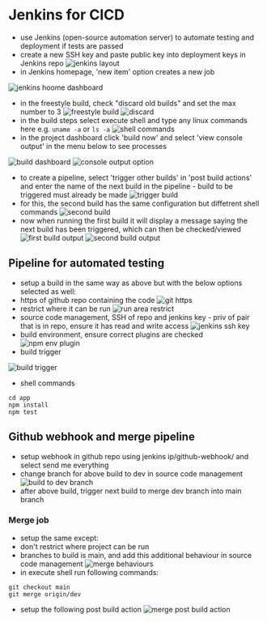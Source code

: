# Jenkins for CICD
- use Jenkins (open-source automation server) to automate testing and deployment if tests are passed
- create a new SSH key and paste public key into deployment keys in Jenkins repo
![jenkins layout](images/jenkins.png)
- in Jenkins homepage, 'new item' option creates a new job

![jenkins hoome dashboard](images/jenkins_home.png)
- in the freestyle build, check "discard old builds" and set the max number to 3
![freestyle build](images/build_type.png)
![discard](images/discard_builds.png)
- in the build steps select execute shell and type any linux commands here e.g. `uname -a` or `ls -a`
![shell commands](images/execute_shell.png)
- in the project dashboard click 'build now' and select 'view console output' in the menu below to see processes 

![build dashboard](images/build_dashboard.png)
![console output option](images/console_output.png)
- to create a pipeline, select 'trigger other builds' in 'post build actions' and enter the name of the next build in the pipeline - build to be triggered must already be made
![trigger build](images/trigger_pipeline.png)
- for this, the second build has the same configuration but diffetrent shell commands
![second build](images/second_shell.png)
- now when running the first build it will display a message saying the next build has been triggered, which can then be checked/viewed
![first build output](images/first_output.png)
![second build output](images/second_output.png)

## Pipeline for automated testing
- setup a build in the same way as above but with the below options selected as well:
- https of github repo containing the code
![git https](images/pipeline_https_github.png)
- restrict where it can be run
![run area restrict](images/run_node.png)
- source code management, SSH of repo and jenkins key - priv of pair that is in repo, ensure it has read and write access
![jenkins ssh key](images/jenkins_ssh_key.png)
- build environment, ensure correct plugins are checked
![npm env plugin](images/npm_env.png)
- build trigger

![build trigger](images/build_trigger.png)
- shell commands
```linux
cd app
npm install
npm test
```

## Github webhook and merge pipeline
- setup webhook in github repo using jenkins ip/github-webhook/ and select send me everything
- change branch for above build to dev in source code management
![build to dev branch](images/dev_branch.png)
- after above build, trigger next build to merge dev branch into main branch
### Merge job
- setup the same except:
- don't restrict where project can be run
- branches to build is main, and add this additional behaviour in source code management
![merge behaviours](images/merge_source_code.png)
- in execute shell run following commands:
```linux
git checkout main
git merge origin/dev
```
- setup the following post build action
![merge post build action](images/merge_post_build.png)